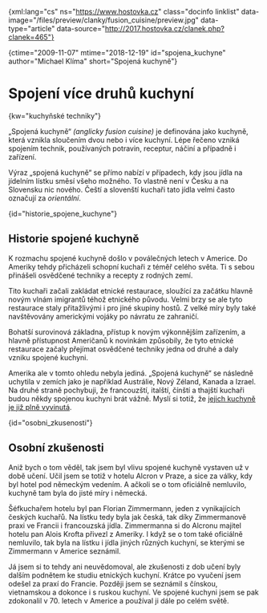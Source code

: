 
{xml:lang="cs" ns="https://www.hostovka.cz" class="docinfo linklist" data-image="/files/preview/clanky/fusion_cuisine/preview.jpg" data-type="article" data-source="http://2017.hostovka.cz/clanek.php?clanek=465"}

{ctime="2009-11-07" mtime="2018-12-19" id="spojena_kuchyne" author="Michael Klíma" short="Spojená kuchyně"}

# Spojení více druhů kuchyní

<!-- generated attribute kw by user_udpatekw.sh on 2019-06-30, do not edit -->

{kw="kuchyňské techniky"}

„Spojená kuchyně“ _(anglicky fusion cuisine)_ je definována jako kuchyně, která vznikla sloučením dvou nebo i více kuchyní. Lépe řečeno vzniká spojením technik, používaných potravin, receptur, náčiní a případně i zařízení.

Výraz „spojená kuchyně“ se přímo nabízí v případech, kdy jsou jídla na jídelním lístku směsí všeho možného. To vlastně není v Česku a na Slovensku nic nového. Čeští a slovenští kuchaři tato jídla velmi často označují za _orientální_.

{id="historie\_spojene\_kuchyne"}

## Historie spojené kuchyně

K rozmachu spojené kuchyně došlo v poválečných letech v Americe. Do Ameriky tehdy přicházeli schopní kuchaři z téměř celého světa. Ti s sebou přinášeli osvědčené techniky a recepty z rodných zemí.

Tito kuchaři začali zakládat etnické restaurace, sloužící za začátku hlavně novým vlnám imigrantů téhož etnického původu. Velmi brzy se ale tyto restaurace staly přitažlivými i pro jiné skupiny hostů. Z velké míry byly také navštěvovány americkými vojáky po návratu ze zahraničí.

Bohatší surovinová základna, přístup k novým výkonnějším zařízením, a hlavně přístupnost Američanů k novinkám způsobily, že tyto etnické restaurace začaly přejímat osvědčené techniky jedna od druhé a daly vzniku spojené kuchyni.

Amerika ale v tomto ohledu nebyla jediná. „Spojená kuchyně“ se následně uchytila v zemích jako je například Austrálie, Nový Zéland, Kanada a Izrael. Na druhé straně pochybuji, že francouzští, italští, čínští a thajští kuchaři budou někdy spojenou kuchyni brát vážně. Myslí si totiž, že [jejich kuchyně je již plně vyvinutá][1].

{id="osobni_zkusenosti"}

## Osobní zkušenosti

Aniž bych o tom věděl, tak jsem byl vlivu spojené kuchyně vystaven už v době učení. Učil jsem se totiž v hotelu Alcron v Praze, a sice za války, kdy byl hotel pod německým vedením. A ačkoli se o tom oficiálně nemluvilo, kuchyně tam byla do jisté míry i německá.

Šéfkuchařem hotelu byl pan Florian Zimmermann, jeden z vynikajících českých kuchařů. Na lístku tedy byla jak česká, tak díky Zimmermanově praxi ve Francii i francouzská jídla. Zimmermanna si do Alcronu majitel hotelu pan Alois Krofta přivezl z Ameriky. I když se o tom také oficiálně nemluvilo, tak byla na lístku i jídla jiných různých kuchyní, se kterými se Zimmermann v Americe seznámil.

Já jsem si to tehdy ani neuvědomoval, ale zkušenosti z dob učení byly dalším podnětem ke studiu etnických kuchyní. Krátce po vyučení jsem odešel za praxí do Francie. Později jsem se seznámil s čínskou, vietnamskou a dokonce i s ruskou kuchyní. Ve spojené kuchyni jsem se pak zdokonalil v 70. letech v Americe a používal ji dále po celém světě.

 [1]: francouzska_gastronomie

